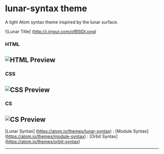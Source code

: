 # lunar-syntax theme

A light Atom syntax theme inspired by the lunar surface.

![Lunar Title] (http://i.imgur.com/ofB5lDt.png)

### HTML
![HTML Preview](http://i.imgur.com/pxO5r8u.png)
---

### CSS
![CSS Preview](http://i.imgur.com/Y4LvQOJ.png)
---

### CS
![CS Preview](http://i.imgur.com/MZjZuz2.png)
---

[Lunar Syntax] (https://atom.io/themes/lunar-syntax) :
[Module Syntax] (https://atom.io/themes/module-syntax) :
[Orbit Syntax] (https://atom.io/themes/orbit-syntax)

---
